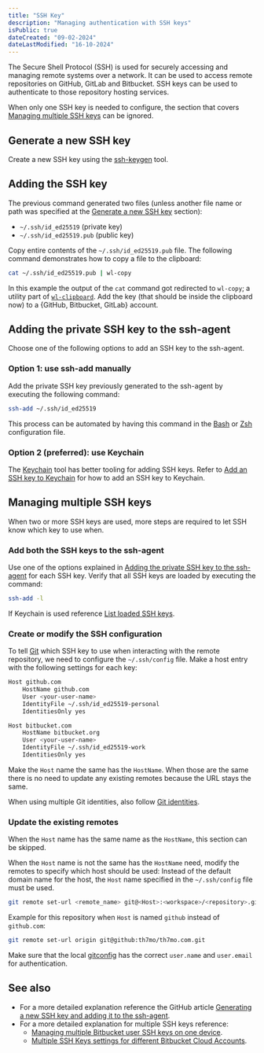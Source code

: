 ```yaml
---
title: "SSH Key"
description: "Managing authentication with SSH keys"
isPublic: true
dateCreated: "09-02-2024"
dateLastModified: "16-10-2024"
---
```


The Secure Shell Protocol (SSH) is used for securely accessing and managing
remote systems over a network. It can be used to access remote repositories on
GitHub, GitLab and Bitbucket. SSH keys can be used to authenticate to those 
repository hosting services.

When only one SSH key is needed to configure, the section that covers [Managing
multiple SSH keys](#managing-multiple-ssh-keys) can be ignored.

## Generate a new SSH key

Create a new SSH key using the [ssh-keygen](ssh-keygen) tool.

## Adding the SSH key 

The previous command generated two files (unless another file name or path was
specified at the [Generate a new SSH key](#generate-a-new-ssh-key) section):

* `~/.ssh/id_ed25519` (private key)
* `~/.ssh/id_ed25519.pub` (public key)

Copy entire contents of the `~/.ssh/id_ed25519.pub` file. The following command
demonstrates how to copy a file to the clipboard:

```sh
cat ~/.ssh/id_ed25519.pub | wl-copy
```

In this example the output of the `cat` command got redirected to `wl-copy`;
a utility part of [`wl-clipboard`](https://github.com/bugaevc/wl-clipboard).
Add the key (that should be inside the clipboard now) to a {GitHub, Bitbucket,
GitLab} account.

## Adding the private SSH key to the ssh-agent

Choose one of the following options to add an SSH key to the ssh-agent.

### Option 1: use ssh-add manually

Add the private SSH key previously generated to the ssh-agent by executing the
following command:

```sh
ssh-add ~/.ssh/id_ed25519
```

This process can be automated by having this command in the [Bash](bash) or
[Zsh](zsh) configuration file.

### Option 2 (preferred): use Keychain

The [Keychain](keychain) tool has better tooling for adding SSH keys. Refer to
[Add an SSH key to Keychain](keychain#add-an-ssh-key-to-keychain) for how to add
an SSH key to Keychain.

## Managing multiple SSH keys

When two or more SSH keys are used, more steps are required to let SSH know
which key to use when.

### Add both the SSH keys to the ssh-agent

Use one of the options explained in [Adding the private SSH key to the
ssh-agent](#adding-the-private-ssh-key-to-the-ssh-agent) for each SSH key.
Verify that all SSH keys are loaded by executing the command:

```sh
ssh-add -l
```

If Keychain is used reference [List loaded SSH keys](keychain#list-loaded-ssh-keys).

### Create or modify the SSH configuration

To tell [Git](git) which SSH key to use when interacting with the remote
repository, we need to configure the `~/.ssh/config` file.  Make a host entry
with the following settings for each key:

```sh
Host github.com
    HostName github.com
    User <your-user-name>
    IdentityFile ~/.ssh/id_ed25519-personal
    IdentitiesOnly yes

Host bitbucket.com
    HostName bitbucket.org
    User <your-user-name>
    IdentityFile ~/.ssh/id_ed25519-work
    IdentitiesOnly yes
```

Make the `Host` name the same has the `HostName`. When those are the same there
is no need to update any existing remotes because the URL stays the same.

When using multiple Git identities, also follow [Git identities](git-identities).

### Update the existing remotes

When the `Host` name has the same name as the `HostName`, this section can be
skipped.

When the `Host` name is not the same has the `HostName` need, modify the remotes
to specify which host should be used: Instead of the default domain name for the
host, the `Host` name specified in the `~/.ssh/config` file must be used.

```sh
git remote set-url <remote_name> git@<Host>:<workspace>/<repository>.git
```

Example for this repository when `Host` is named `github` instead of
`github.com`:

```sh
git remote set-url origin git@github:th7mo/th7mo.com.git
```

Make sure that the local [gitconfig](gitconfig) has the correct `user.name` and
`user.email` for authentication.

## See also

* For a more detailed explanation reference the GitHub article [Generating a new SSH key and adding it to the ssh-agent](https://docs.github.com/en/authentication/connecting-to-github-with-ssh/generating-a-new-ssh-key-and-adding-it-to-the-ssh-agent).
* For a more detailed explanation for multiple SSH keys reference:
    * [Managing multiple Bitbucket user SSH keys on one device](https://support.atlassian.com/bitbucket-cloud/docs/managing-multiple-bitbucket-user-ssh-keys-on-one-device/).
    * [Multiple SSH Keys settings for different Bitbucket Cloud Accounts](https://confluence.atlassian.com/bbkb/multiple-ssh-keys-settings-for-different-bitbucket-cloud-accounts-1168847503.html).

